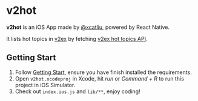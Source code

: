 v2hot
===

**v2hot** is an iOS App made by [@xcatliu](https://github.com/xcatliu), powered by React Native.

It lists hot topics in [v2ex](https://v2ex.com/) by fetching [v2ex hot topics API](https://www.v2ex.com/api/topics/hot.json).

## Getting Start

1. Follow [Getting Start](https://facebook.github.io/react-native/docs/getting-started.html), ensure you have finish installed the requirements.
2. Open `v2hot.xcodeproj` in Xcode, hit *run* or *Command + R* to run this project in iOS Simulator.
3. Check out `index.ios.js` and `lib/**`, enjoy coding!

